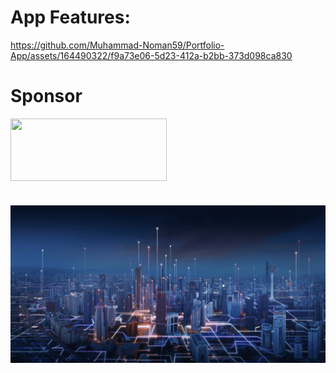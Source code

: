 <h1 align="left">App Features:</h1>

https://github.com/Muhammad-Noman59/Portfolio-App/assets/164490322/f9a73e06-5d23-412a-b2bb-373d098ca830

 <h1 align="left">Sponsor</h1>
<p align="left">  <a href="https://coindrop.to/muhammad-noman59" target="blank"><img align="center" src="https://github.com/Muhammad-Noman59/Tip-And-Bill-Calculator/assets/164490322/ee086675-e265-4457-a07e-9d2d7ad9e671" height="100" width="250" /></a></p>

<h1 align="left"></h1>
 <img alt="gfi" src="https://github.com/Muhammad-Noman59/Muhammad-Noman59/blob/main/Thnks%20For%20Watching.gif">
